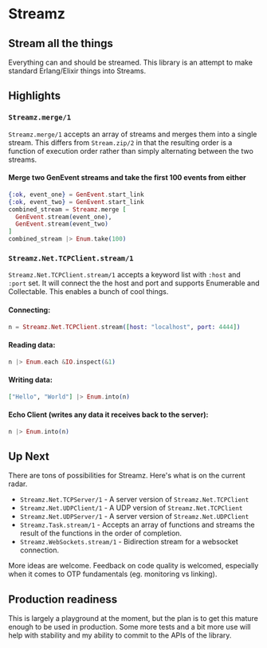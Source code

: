 Streamz
=======

## Stream all the things

Everything can and should be streamed. This library is an attempt to make standard Erlang/Elixir things into Streams.

## Highlights

### `Streamz.merge/1`
`Streamz.merge/1` accepts an array of streams and merges them into a single stream. This differs from `Stream.zip/2` in that the resulting order is a function of execution order rather than simply alternating between the two streams.

#### Merge two GenEvent streams and take the first 100 events from either

```elixir
{:ok, event_one} = GenEvent.start_link
{:ok, event_two} = GenEvent.start_link
combined_stream = Streamz.merge [
  GenEvent.stream(event_one),
  GenEvent.stream(event_two)
]
combined_stream |> Enum.take(100)
```

### `Streamz.Net.TCPClient.stream/1`
`Streamz.Net.TCPClient.stream/1` accepts a keyword list with `:host` and `:port` set. It will connect the the host and port and supports Enumerable and Collectable. This enables a bunch of cool things.

#### Connecting:

```elixir
n = Streamz.Net.TCPClient.stream([host: "localhost", port: 4444])
```

#### Reading data:

```elixir
n |> Enum.each &IO.inspect(&1)
```

#### Writing data:

```elixir
["Hello", "World"] |> Enum.into(n)
```

#### Echo Client (writes any data it receives back to the server):

```elixir
n |> Enum.into(n)
```

## Up Next
There are tons of possibilities for Streamz. Here's what is on the current radar.

- `Streamz.Net.TCPServer/1` - A server version of `Streamz.Net.TCPClient`
- `Streamz.Net.UDPClient/1` - A UDP version of `Streamz.Net.TCPClient`
- `Streamz.Net.UDPServer/1` - A server version of `Streamz.Net.UDPClient`
- `Streamz.Task.stream/1` - Accepts an array of functions and streams the result of the functions in the order of completion.
- `Streamz.WebSockets.stream/1` - Bidirection stream for a websocket connection.

More ideas are welcome. Feedback on code quality is welcomed, especially when it comes to OTP fundamentals (eg. monitoring vs linking).

## Production readiness
This is largely a playground at the moment, but the plan is to get this mature enough to be used in production. Some more tests and a bit more use will help with stability and my ability to commit to the APIs of the library.
